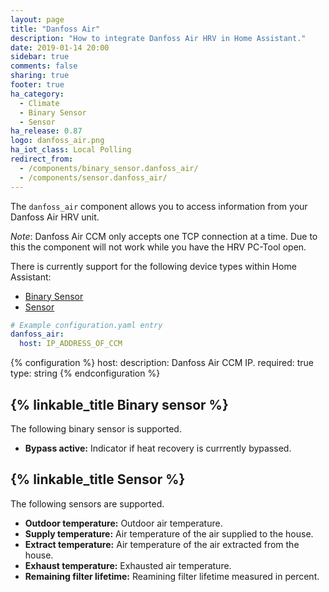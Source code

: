 ```yaml
---
layout: page
title: "Danfoss Air"
description: "How to integrate Danfoss Air HRV in Home Assistant."
date: 2019-01-14 20:00
sidebar: true
comments: false
sharing: true
footer: true
ha_category:
  - Climate
  - Binary Sensor
  - Sensor
ha_release: 0.87
logo: danfoss_air.png
ha_iot_class: Local Polling
redirect_from:
  - /components/binary_sensor.danfoss_air/
  - /components/sensor.danfoss_air/
---
```


The `danfoss_air` component allows you to access information from your Danfoss Air HRV unit.

*Note*: Danfoss Air CCM only accepts one TCP connection at a time. Due to this the component
will not work while you have the HRV PC-Tool open.

There is currently support for the following device types within Home Assistant:

- [Binary Sensor](#binary-sensor)
- [Sensor](#sensor)

```yaml
# Example configuration.yaml entry
danfoss_air:
  host: IP_ADDRESS_OF_CCM
```

{% configuration %}
host:
  description: Danfoss Air CCM IP.
  required: true
  type: string
{% endconfiguration %}

## {% linkable_title Binary sensor %}

The following binary sensor is supported.

- **Bypass active:** Indicator if heat recovery is currrently bypassed.

## {% linkable_title Sensor %}

The following sensors are supported.

- **Outdoor temperature:** Outdoor air temperature.
- **Supply temperature:** Air temperature of the air supplied to the house.
- **Extract temperature:** Air temperature of the air extracted from the house.
- **Exhaust temperature:** Exhausted air temperature.
- **Remaining filter lifetime:** Reamining filter lifetime measured in percent.
